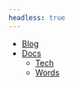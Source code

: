 ```yaml
---
headless: true
---
```


- [Blog](/posts)
- [Docs](/docs)
  - [Tech](/docs/tech)
  - [Words](/docs/words)
